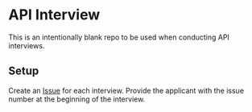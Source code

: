 # API Interview

This is an intentionally blank repo to be used when conducting API interviews. 

## Setup

Create an [Issue](https://github.com/PolyAI-LDN/api-interview/issues) for each interview. Provide the applicant with the issue number at the beginning of the interview.
